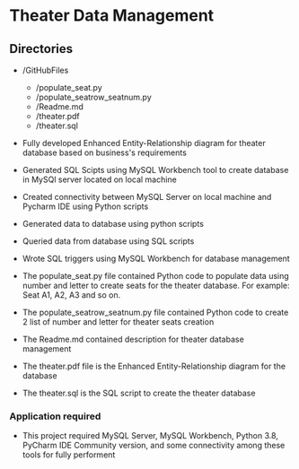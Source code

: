 # Theater Data Management

## Directories 
- /GitHubFiles
    - /populate_seat.py
    - /populate_seatrow_seatnum.py
    - /Readme.md
    - /theater.pdf
    - /theater.sql

- Fully developed Enhanced Entity-Relationship diagram for theater database based on business's requirements
- Generated SQL Scipts using MySQL Workbench tool to create database in MySQl server located on local machine
- Created connectivity between MySQL Server on local machine and Pycharm IDE using Python scripts
- Generated data to database using python scripts
- Queried data from database using SQL scripts
- Wrote SQL triggers using MySQL Workbench for database management

- The populate_seat.py file contained Python code to populate data using number and letter to create seats for the theater database. For example: Seat A1, A2, A3 and so on.
- The populate_seatrow_seatnum.py file contained Python code to create 2 list of number and letter for theater seats creation 
- The Readme.md contained description for theater database management
- The theater.pdf file is the Enhanced Entity-Relationship diagram for the database
- The theater.sql is the SQL script to create the theater database

### Application required
- This project required MySQL Server, MySQL Workbench, Python 3.8, PyCharm IDE Community version, and some connectivity among these tools for fully performent 